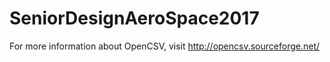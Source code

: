 # SeniorDesignAeroSpace2017
For more information about OpenCSV, visit http://opencsv.sourceforge.net/
